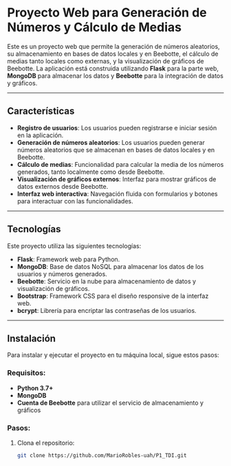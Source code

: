 # Proyecto Web para Generación de Números y Cálculo de Medias

Este es un proyecto web que permite la generación de números aleatorios, su almacenamiento en bases de datos locales y en Beebotte, el cálculo de medias tanto locales como externas, y la visualización de gráficos de Beebotte. La aplicación está construida utilizando **Flask** para la parte web, **MongoDB** para almacenar los datos y **Beebotte** para la integración de datos y gráficos.

---

## Características

- **Registro de usuarios**: Los usuarios pueden registrarse e iniciar sesión en la aplicación.
- **Generación de números aleatorios**: Los usuarios pueden generar números aleatorios que se almacenan en bases de datos locales y en Beebotte.
- **Cálculo de medias**: Funcionalidad para calcular la media de los números generados, tanto localmente como desde Beebotte.
- **Visualización de gráficos externos**: Interfaz para mostrar gráficos de datos externos desde Beebotte.
- **Interfaz web interactiva**: Navegación fluida con formularios y botones para interactuar con las funcionalidades.

---

## Tecnologías

Este proyecto utiliza las siguientes tecnologías:

- **Flask**: Framework web para Python.
- **MongoDB**: Base de datos NoSQL para almacenar los datos de los usuarios y números generados.
- **Beebotte**: Servicio en la nube para almacenamiento de datos y visualización de gráficos.
- **Bootstrap**: Framework CSS para el diseño responsive de la interfaz web.
- **bcrypt**: Librería para encriptar las contraseñas de los usuarios.

---

## Instalación

Para instalar y ejecutar el proyecto en tu máquina local, sigue estos pasos:

### Requisitos:

- **Python 3.7+**
- **MongoDB** 
- **Cuenta de Beebotte** para utilizar el servicio de almacenamiento y gráficos

### Pasos:

1. Clona el repositorio:

   ```bash
   git clone https://github.com/MarioRobles-uah/P1_TDI.git
